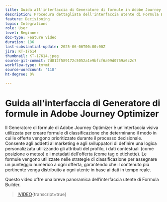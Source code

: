 ```yaml
---
title: Guida all'interfaccia di Generatore di formule in Adobe Journey Optimizer
description: Procedura dettagliata dell'interfaccia utente di Formula Builder
feature: Decisioning
topic: Integrations
role: User
level: Beginner
doc-type: Feature Video
duration: 186
last-substantial-update: 2025-06-06T00:00:00Z
jira: KT-17614
thumbnail: KT-17614.jpeg
source-git-commit: 7d812f589172c5052a1e9bfcf6a99d0769a6c2c7
workflow-type: tm+mt
source-wordcount: '118'
ht-degree: 0%

---
```


# Guida all&#39;interfaccia di Generatore di formule in Adobe Journey Optimizer

Il Generatore di formule di Adobe Journey Optimizer è un’interfaccia visiva utilizzata per creare formule di classificazione che determinano il modo in cui le offerte vengono prioritizzate durante il processo decisionale. Consente agli addetti al marketing e agli sviluppatori di definire una logica personalizzata utilizzando gli attributi del profilo, i dati contestuali (come posizione o meteo) e i metadati dell’offerta (come tag o etichette). Le formule vengono utilizzate nelle strategie di classificazione per assegnare un punteggio numerico a ogni offerta, garantendo che il contenuto più pertinente venga distribuito a ogni utente in base ai dati in tempo reale.


Questo video offre una breve panoramica dell’interfaccia utente di Formula Builder.

>[!VIDEO](https://video.tv.adobe.com/v/3463738?quality=12&learn=on){transcript=true}
